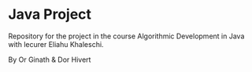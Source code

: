 <h1>Java Project</h1>


Repository for the  project in the course Algorithmic Development in Java with lecurer Eliahu Khaleschi.


By Or Ginath & Dor Hivert
